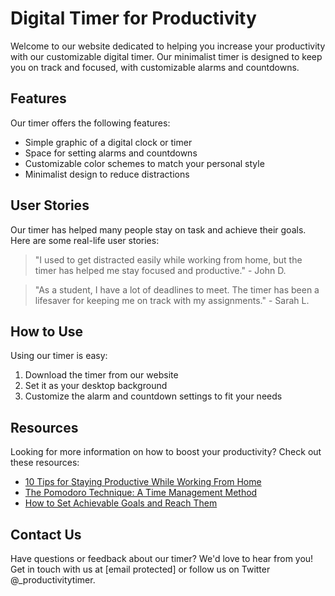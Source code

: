 <!--font:Inter-->

# Digital Timer for Productivity

Welcome to our website dedicated to helping you increase your productivity with our customizable digital timer. Our minimalist timer is designed to keep you on track and focused, with customizable alarms and countdowns.

## Features

Our timer offers the following features:

- Simple graphic of a digital clock or timer
- Space for setting alarms and countdowns
- Customizable color schemes to match your personal style
- Minimalist design to reduce distractions

## User Stories

Our timer has helped many people stay on task and achieve their goals. Here are some real-life user stories:

> "I used to get distracted easily while working from home, but the timer has helped me stay focused and productive." - John D.

> "As a student, I have a lot of deadlines to meet. The timer has been a lifesaver for keeping me on track with my assignments." - Sarah L.

## How to Use

Using our timer is easy:

1. Download the timer from our website
2. Set it as your desktop background
3. Customize the alarm and countdown settings to fit your needs

## Resources

Looking for more information on how to boost your productivity? Check out these resources:

- [10 Tips for Staying Productive While Working From Home](#)
- [The Pomodoro Technique: A Time Management Method](#)
- [How to Set Achievable Goals and Reach Them](#)

## Contact Us

Have questions or feedback about our timer? We'd love to hear from you! Get in touch with us at [email protected] or follow us on Twitter @_productivitytimer.

<!--

Write me content for website with wallpaper which alt text is:

"A wallpaper featuring a simple graphic of a digital clock or timer, with space for setting alarms and countdowns."

The name/title of the page should not be 1:1 copy of the alt text but rather a real content of the website which is using this wallpaper.

- Use markdown format 
- Start with heading
- Heading should be short and concise
- The content should look like a real website 
- The website should not be about the wallpaper, wallpaper is just a related background
- Heading should be contain work "wallpaper" or "background"
- Include real sections like references, contact, user stories, etc. use things relevant to the page purpose.
- Feel free to use structure like headings, bullets, numbering, blockquotes, paragraphs, horizontal lines, etc.
- You can use formatting like bold or _italic_
- You can include UTF-8 emojis
- Links should be only #hash anchors (and you can refer to the document itself)
- Do not include images


---


# Countdown Timer Wallpaper for Productivity Enthusiasts

Welcome to our website dedicated to helping you boost your productivity with our countdown timer wallpaper. Our minimalist digital clock wallpaper is designed to keep you on track and focused, with customizable alarms and countdowns.

## Features

- Simple graphic of a digital clock or timer
- Space for setting alarms and countdowns
- Customizable color schemes to match your personal style
- Minimalist design to reduce distractions

## User Stories

Our countdown timer wallpaper has helped many people stay on task and achieve their goals. Here are some real-life user stories:

> "I used to get distracted easily while working from home, but the countdown timer wallpaper has helped me stay focused and productive." - John D.

> "As a student, I have a lot of deadlines to meet. The countdown timer wallpaper has been a lifesaver for keeping me on track with my assignments." - Sarah L.

## How to Use

Using our countdown timer wallpaper is easy:

1. Download the wallpaper from our website
2. Set it as your desktop background
3. Customize the alarm and countdown settings to fit your needs

## References

Looking for more information on how to boost your productivity? Check out these resources:

- [10 Tips for Staying Productive While Working From Home](#)
- [The Pomodoro Technique: A Time Management Method](#)
- [How to Set Achievable Goals and Reach Them](#)

## Contact Us

Have questions or feedback about our countdown timer wallpaper? We'd love to hear from you! Get in touch with us at [email protected] or follow us on Twitter @_countdowntimer.


---


Heading should not include word "wallpaper". The website should not be about the wallpaper itself, wallpaper is just a related background, rewrite whole content.


---


# Productivity Timer: Boost Your Focus and Achieve Your Goals

Welcome to our website dedicated to helping you increase your productivity with our customizable digital timer. Our minimalist timer is designed to keep you on track and focused, with customizable alarms and countdowns.

## Features

- Simple graphic of a digital clock or timer
- Space for setting alarms and countdowns
- Customizable color schemes to match your personal style
- Minimalist design to reduce distractions

## User Stories

Our timer has helped many people stay on task and achieve their goals. Here are some real-life user stories:

> "I used to get distracted easily while working from home, but the timer has helped me stay focused and productive." - John D.

> "As a student, I have a lot of deadlines to meet. The timer has been a lifesaver for keeping me on track with my assignments." - Sarah L.

## How to Use

Using our timer is easy:

1. Download the timer from our website
2. Set it as your desktop background
3. Customize the alarm and countdown settings to fit your needs

## Resources

Looking for more information on how to boost your productivity? Check out these resources:

- [10 Tips for Staying Productive While Working From Home](#)
- [The Pomodoro Technique: A Time Management Method](#)
- [How to Set Achievable Goals and Reach Them](#)

## Contact Us

Have questions or feedback about our timer? We'd love to hear from you! Get in touch with us at [email protected] or follow us on Twitter @_productivitytimer.


---


Heading is too long, rewrite whole content.


---


# Boost Your Productivity with Our Minimalist Timer

Welcome to our website dedicated to helping you increase your productivity with our customizable digital timer. Our minimalist timer is designed to keep you on track and focused, with customizable alarms and countdowns.

## Features

Our timer offers the following features:

- Simple graphic of a digital clock or timer
- Space for setting alarms and countdowns
- Customizable color schemes to match your personal style
- Minimalist design to reduce distractions

## User Stories

Our timer has helped many people stay on task and achieve their goals. Here are some real-life user stories:

> "I used to get distracted easily while working from home, but the timer has helped me stay focused and productive." - John D.

> "As a student, I have a lot of deadlines to meet. The timer has been a lifesaver for keeping me on track with my assignments." - Sarah L.

## How to Use

Using our timer is easy:

1. Download the timer from our website
2. Set it as your desktop background
3. Customize the alarm and countdown settings to fit your needs

## Resources

Looking for more information on how to boost your productivity? Check out these resources:

- [10 Tips for Staying Productive While Working From Home](#)
- [The Pomodoro Technique: A Time Management Method](#)
- [How to Set Achievable Goals and Reach Them](#)

## Contact Us

Have questions or feedback about our timer? We'd love to hear from you! Get in touch with us at [email protected] or follow us on Twitter @_productivitytimer.


---


Heading is too long, rewrite whole content.


---


# Simplify Your Productivity with Our Digital Timer

Welcome to our website dedicated to helping you increase your productivity with our customizable digital timer. Our minimalist timer is designed to keep you on track and focused, with customizable alarms and countdowns.

## Features

Our timer offers the following features:

- Simple graphic of a digital clock or timer
- Space for setting alarms and countdowns
- Customizable color schemes to match your personal style
- Minimalist design to reduce distractions

## User Stories

Our timer has helped many people stay on task and achieve their goals. Here are some real-life user stories:

> "I used to get distracted easily while working from home, but the timer has helped me stay focused and productive." - John D.

> "As a student, I have a lot of deadlines to meet. The timer has been a lifesaver for keeping me on track with my assignments." - Sarah L.

## How to Use

Using our timer is easy:

1. Download the timer from our website
2. Set it as your desktop background
3. Customize the alarm and countdown settings to fit your needs

## Resources

Looking for more information on how to boost your productivity? Check out these resources:

- [10 Tips for Staying Productive While Working From Home](#)
- [The Pomodoro Technique: A Time Management Method](#)
- [How to Set Achievable Goals and Reach Them](#)

## Contact Us

Have questions or feedback about our timer? We'd love to hear from you! Get in touch with us at [email protected] or follow us on Twitter @_productivitytimer.


---


Write me a Google font which is best fitting for the website.

Pick from the list:
- Playfair Display
- Barlow Condensed
- Lato
- Orbitron
- Montserrat
- Poppins
- Exo 2
- Dancing Script
- Great Vibes
- Inter
- Alegreya
- Open Sans
- Roboto
- Lobster
- IBM Plex Sans
- Raleway
- Futura


Write just the font name nothing else.


---


Inter

-->
